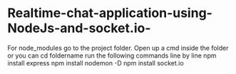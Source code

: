 # Realtime-chat-application-using-NodeJs-and-socket.io-
For node_modules go to the project folder.
Open up a cmd inside the folder or you can cd foldername
run the following commands line by line
npm install express
npm install nodemon -D
npm install socket.io
